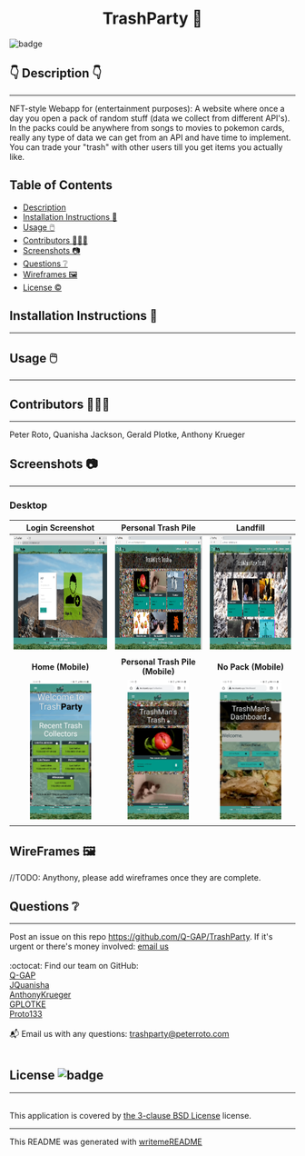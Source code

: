 
  <h1 align="center">TrashParty 🎉 </h1>
    
  ![badge](https://img.shields.io/badge/license-BSD_3_Clause-brightgreen)<br />
  
  ## 👇  Description  👇
---
  
  NFT-style Webapp  for (entertainment purposes): A website where once a day you open a pack of random stuff (data we collect from different API's). In the packs could be anywhere from songs to movies to pokemon cards, really any type of data we can get from an API and have time to implement. You can trade your "trash" with other users till you get items you actually like.
 
  ## Table of Contents 
  - [Description](#--description--)
  - [Installation Instructions 📣](#installation-instructions-)
  - [Usage 🖱️](#usage-️)
  - [Contributors 🧑‍🤝‍🧑](#contributors-)
  - [Screenshots 📷](#screenshots-)
  - [Questions ❔](#questions-)
  - [Wireframes 🖼️](#wireframes-️)
  - [License ©️](#license-️)
    
  ## Installation Instructions 📣
---

  
  
  ## Usage 🖱️
---

  
  
  ## Contributors 🧑‍🤝‍🧑
---
  Peter Roto, Quanisha Jackson, Gerald Plotke, Anthony Krueger
  
  ## Screenshots 📷
---

### Desktop

 |  Login Screenshot                              | Personal Trash Pile                                            | Landfill                                               |   
|:----------------------------------:|:----------------------------------:|:----------------------------------:|
  | <img alt="TrashParty Desktop Login Screenshot" href="./public/images/README/desktop_login.png" src="./public/images/README/desktop_login.png" width="360" height="200"> |<img alt="User's Personal Trash Screenshot" href="./public/images/README/desktop_collection.png" src="./public/images/README/desktop_collection.png" width="360" height="200">|<img alt="New Pack Screenshot" href="./public/images/README/desktop_newpack.png" src="./public/images/README/desktop_newpack.png" width="340" height="200">|
  |      |                |
  |         **Home (Mobile)**                                         |        **Personal Trash Pile (Mobile)**                               |     **No Pack     (Mobile)**                                               |
  |<img alt="Mobile Home Page" href="./public/images/README/splash_mobile.jpg" src="./public/images/README/splash_mobile.jpg" width="108" height="246"> | <img alt="Mobile trash collection page" href="./public/images/README/collection_mobile.jpg" src="./public/images/README/collection_mobile.jpg" width="108" height="246">|<img alt="Mobile Home Page" href="./public/images/README/dash_mobile.png" src="./public/images/README/dash_mobile.png" width="108" height="246">
|                   |                   |
  ## WireFrames 🖼️

//TODO:
Anythony, please add wireframes once they are complete.

## Questions ❔

---

  Post an issue on this repo https://github.com/Q-GAP/TrashParty. If it's urgent or there's money involved: [email us](mailto:trashparty@peterroto.com)
  <br />
  <br />
  :octocat: Find our team on GitHub: <br />
  [Q-GAP](https://github.com/Q-GAP)<br/>
  [JQuanisha](https://github.com/jquanisha)<br />
  [AnthonyKrueger](https://github.com/AnthonyKrueger)<br />
  [GPLOTKE](https://github.com/GPLOTKE)<br />
  [Proto133](https://github.com/Proto133)<br />
  <br />
  📬 Email us with any questions: trashparty@peterroto.com<br /><br />
  
  ## License ![badge](https://img.shields.io/badge/license-BSD_3_Clause-brightgreen)
---
  <br />
  This application is covered by <a href="https://opensource.org/licenses/BSD-3-Clause"> the 3-clause BSD License</a> license. 

  --------------------------- 
 

  This README was generated with [writemeREADME](https://github.com/proto133/writemeREADME) 
  
